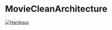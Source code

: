 # MovieCleanArchitecture

[![HariAgus](https://circleci.com/gh/HariAgus/MovieCleanArchitecture.svg?style=svg)](https://circleci.com/gh/HariAgus/MovieCleanArchitecture)
